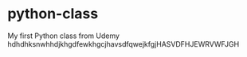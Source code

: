 # python-class
My first Python class from Udemy
hdhdhksnwhhdjkhgdfewkhgcjhavsdfqwejkfgjHASVDFHJEWRVWFJGH
